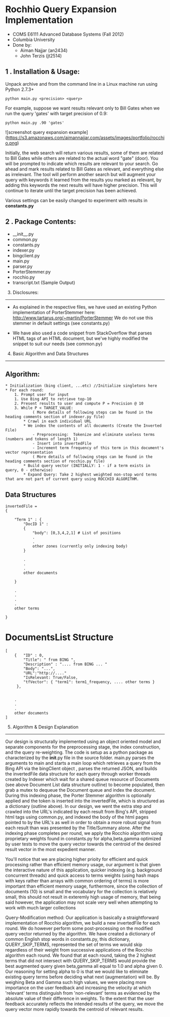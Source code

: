 # Rochhio Query Expansion Implementation
* COMS E6111 Advanced Database Systems (Fall 2012)
* Columbia University
* Done by:
	* Aiman Najjar (an2434)
	* John Terzis (jt2514)




1 . Installation & Usage:
--------------------------
Unpack archive and from the command line in a Linux machine run using Python 2.7.3+

	python main.py <precision> <query>

For example, suppose we want results relevant only to Bill Gates when we run the query 'gates' with target precision of 0.9:

	python main.py .90 'gates'
	
![screenshot query expansion example] (https://s3.amazonaws.com/aimannajjar.com/assets/images/portfolio/rocchio.png)

Initially, the web search will return various results, some of them are related to Bill Gates while others are related to the actual word "gate" (door). You will be prompted to indicate which results are relevant to your search. Go ahead and mark results related to Bill Gates as relevant, and everything else as irrelevant. The tool will perform another search but will augment your query with keywords it learned from the results you marked as relevant, by adding this keywords the next results will have higher precision. This will continue to iterate until the target precision has been achieved.


Various settings can be easily changed to experiment with results in __constants.py__



2 . Package Contents:
--------------------------
- \_\_init\_\_.py
- common.py
- constants.py
- indexer.py
- bingclient.py
- main.py
- parser.py
- PorterStemmer.py
- rocchio.py
- transcript.txt (Sample Output)

3. Disclosures:
--------------------------
- As explained in the respective files, we have used an existing Python implementation of PorterStemmer here:
http://www.tartarus.org/~martin/PorterStemmer
We do not use this stemmer in default settings (see constants.py)

- We have also used a code snippet from StackOverflow that parses HTML tags of an HTML document, but we've highly modified the snippet to suit our needs (see common.py)



4. Basic Algorithm and Data Structures
---------------------------------------

##	Algorithm: ##


	* Initialization (bing client, ...etc) //Initialize singletons here
	* For each round:
		1. Prompt user for input
		1. Use Bing API to retrieve top-10
		2. Present results to user and compute P = Precision @ 10
		3. While P < TARGET_VALUE:
				( More details of following steps can be found in the heading comments section of indexer.py file)
			* Crawl in each individual URL
			* We index the contents of all documents (Create the Inverted File)
				- Preprocessing:  Tokenize and eliminate useless terms (numbers and tokens of length 1)
				- Insert into invertedFile
				- Increment term frequency of this term in this document's vector representation
				( More details of following steps can be found in the heading comments section of rocchio.py file)
			* Build query vector (INITIALLY: 1 - if a term exists in query, 0 - otherwise)
			* Expand Query: Take 2 highest weighted non-stop word terms that are not part of current query using ROCCHIO ALGORITHM.



## Data Structures ##



	invertedFile =
	{

		"Term 1" : {
			"DocID 1" :
			{
				"body": [0,3,4,2,1] # List of positions
				.
				.
				other zones (currently only indexing body)
			}

			.
			.
			.
			other documents

		}

		.
		.
		.
		.
		other terms

	}



# DocumentsList Structure

	[
		{   "ID" : 0,
			"Title": " from BING ",
			"Description" : ".... from BING ... "
		    "Body": "...",
		    "URL":"http://...."
		    "IsRelevant: True/False,
		    "tfVector": { "term1": term1_frequency, .... other terms }
		 },


		.
		.
		.
		other documents
	]

5. Algorithm & Design Explanation
---------------------------------------
Our design is structurally implemented using an object oriented model and separate components for the preprocessing stage, the index construction, and the query re-weighting. The code is setup as a python package as characterized by the __init__.py file in the source
folder. main.py parses the arguments to main and starts a main loop which retrieves a query from the Bing API via the bingClient object
, parses the returned JSON, and builds the invertedFile data structure for each query through worker threads created by Indexer which
wait for a shared queue resource of Documents (see above Document List data structure outline) to become populated, then grab a mutex to
dequeue the Document queue and index the document. During this indexing phase, the Porter Stemmer algorithm is optionally applied and the token is
inserted into the invertedFile, which is structured as a dictionary (outline above). In our design, we went the extra step and crawled into
the URL's indicated by each result from Bing's API, stripped html tags using common.py, and indexed the body of the html pages pointed to by
the URL's as well in order to obtain a more robust signal from each result than was presented by the Title/Summary alone. After the indexing phase completes per round, we apply the Rocchio algorithm using proprietary weights found in constants.py for alpha,beta,gamma optimized by
user tests to move the query vector towards the centroid of the desired result vector in the most expedient manner.

You'll notice that we are placing higher prioity for efficient and quick processing rather than efficient memory usage, our argument is that given the interactive nature of this application, quicker indexing (e.g. background concurrent threads) and quick access to terms weights (using hash maps with keys rather than arrays with common ordering of terms) is more important than efficient memory usage, furthermore, since the collection of documents (10) is small and the vocabulary for the collection is relatively small, this should not result in exteremly high usage of memory, that being said however, the application may not scale very well when attempting to work with much larger collections


Query-Modification method:
Our application is basically a straightforward implementation of Rocchio algorithm, we build a new invertedFile for each round. We do however perform some post-processing on the modified query vector returned by the algorithm. We have created a dictionary of common English stop words in constants.py, this dictionary, QUERY_SKIP_TERMS, represented the set of terms we would skip regardless of their weight from successive applications of the Rocchio algorithm each round. We found that at each round,
taking the 2 highest terms that did not intersect with QUERY_SKIP_TERMS would provide the best augmented query given beta,gamma all
equal to 1.0 and alpha given 0. Our reasoning for setting alpha to 0 is that we would like to eliminate existing query terms before deciding what next (augmentation) will be. By weighing Beta and Gamma such high values, we were placing more importance on the user feedback and increasing the velocity
at which 'relevant' terms distinguish from 'non-relevant' terms as evidenced by the absolute value of their difference in weights. To the
extent that the user feedback accurately reflects the intended results of the query, we move the query vector more rapidly towards the
centroid of relevant results.

